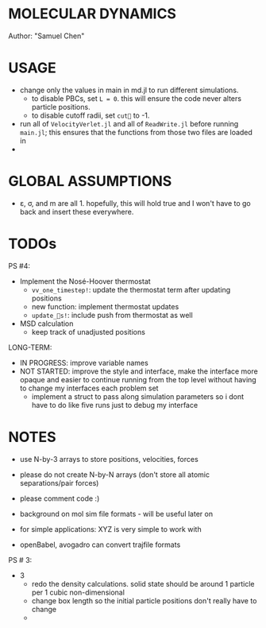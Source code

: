 # MOLECULAR DYNAMICS
Author: "Samuel Chen"


# USAGE
- change only the values in main in md.jl to run different simulations.
    - to disable PBCs, set `L = 0`. this will ensure the code never alters 
    particle positions.
    - to disable cutoff radii, set `cut📏` to -1.
- run all of `VelocityVerlet.jl` and all of `ReadWrite.jl` before running `main.jl`;
this ensures that the functions from those two files are loaded in
- 

# GLOBAL ASSUMPTIONS
- ε, σ, and m are all 1.
hopefully, this will hold true and I won't have to go back and insert these
everywhere.

# TODOs
PS #4:
- Implement the Nosé-Hoover thermostat
    - `vv_one_timestep!`: update the thermostat term after updating positions
    - new function: implement thermostat updates
    - `update_🚗s!`: include push from thermostat as well
- MSD calculation
    - keep track of unadjusted positions

LONG-TERM:
- IN PROGRESS: improve variable names
- NOT STARTED: improve the style and interface, make the interface more opaque
and easier to continue running from the top level without having to change my
interfaces each problem set
    - implement a struct to pass along simulation parameters so i dont have to
    do like five runs just to debug my interface


# NOTES

- use N-by-3 arrays to store positions, velocities, forces
- please do not create N-by-N arrays (don't store all atomic separations/pair forces)

- please comment code :)

- background on mol sim file formats - will be useful later on
- for simple applications: XYZ is very simple to work with
- openBabel, avogadro can convert trajfile formats


PS # 3:
- 3
    - redo the density calculations. solid state should be around 1 particle per
    1 cubic non-dimensional
    - change box length so the initial particle positions don't really have to
    change
    - 